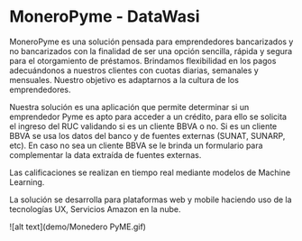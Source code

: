 # MoneroPyme - DataWasi
MoneroPyme es una solución pensada para emprendedores bancarizados y no bancarizados con la finalidad de ser una opción sencilla, rápida y segura para el otorgamiento de préstamos. Brindamos flexibilidad en los pagos adecuándonos a nuestros  clientes con cuotas diarias, semanales y mensuales. Nuestro objetivo es adaptarnos a la cultura de los emprendedores.

Nuestra solución es una aplicación que permite determinar si un emprendedor Pyme es apto para acceder a un crédito, para ello se solicita el ingreso del RUC validando si es un cliente BBVA  o no. 
Si es un cliente BBVA se usa los datos del banco y de fuentes externas (SUNAT, SUNARP, etc).
En caso no sea un cliente BBVA se le brinda un formulario para complementar la data extraída de fuentes externas.

Las calificaciones se realizan en tiempo real mediante modelos de Machine Learning.

La solución se desarrolla para plataformas web y mobile haciendo uso de la tecnologías UX, Servicios Amazon en la nube.

![alt text](demo/Monedero PyME.gif)

